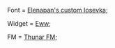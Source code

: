 Font = [Elenapan's custom Iosevka](https://github.com/elenapan/dotfiles/tree/master/misc/fonts/myosevka);

Widget = [Eww](https://www.google.com/url?sa=t&rct=j&q=&esrc=s&source=web&cd=&cad=rja&uact=8&ved=2ahUKEwjm9o2Y28vwAhUIv5QKHez5AuQQFjAAegQIAxAD&url=https%3A%2F%2Fgithub.com%2Felkowar%2Feww&usg=AOvVaw3IjQoU37o0-1Cuyntqde0m);

FM = [Thunar FM](https://www.google.com/url?sa=t&rct=j&q=&esrc=s&source=web&cd=&cad=rja&uact=8&ved=2ahUKEwiYmrmr28vwAhVMwYsBHYe-By0QFjACegQIBRAD&url=https%3A%2F%2Fwiki.archlinux.org%2Ftitle%2Fthunar&usg=AOvVaw3k_TYkhqLU33j4Q4o6RT7T);
